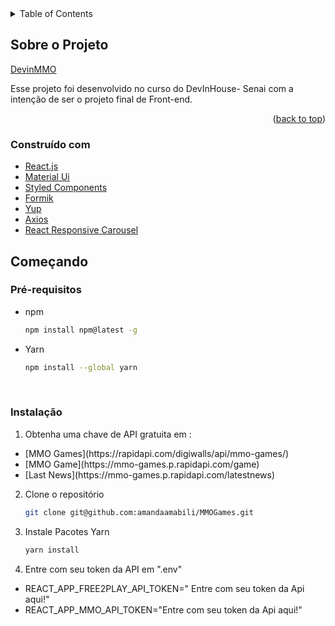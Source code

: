 




<!-- TABLE OF CONTENTS -->
<details>
  <summary>Table of Contents</summary>
  <ol>
    <li>
      <a href="#about-the-project">About The Project</a>
      <ul>
        <li><a href="#built-with">Built With</a></li>
      </ul>
    </li>
    <li>
      <a href="#getting-started">Getting Started</a>
      <ul>
        <li><a href="#prerequisites">Prerequisites</a></li>
        <li><a href="#installation">Installation</a></li>
      </ul>
    </li>
    <li><a href="#usage">Usage</a></li>
   
  </ol>
</details>



<!-- ABOUT THE PROJECT -->
## Sobre o Projeto
[DevinMMO](https://angry-shirley-c29d2b.netlify.app/)

 Esse projeto foi desenvolvido no curso do DevInHouse- Senai com a intenção de ser o projeto final de Front-end.

<p align="right">(<a href="#top">back to top</a>)</p>



### Construído com




* [React.js](https://reactjs.org/)
* [Material Ui](https://mui.com/pt/)
* [Styled Components](https://styled-components.com/)
* [Formik](https://formik.org/)
* [Yup](https://www.npmjs.com/package/yup)
* [Axios](https://www.npmjs.com/package/axios)
* [React Responsive Carousel](https://www.npmjs.com/package/react-responsive-carousel)





<!-- GETTING STARTED -->
## Começando


### Pré-requisitos


* npm
  ```sh
  npm install npm@latest -g
  ```
  
* Yarn
  ```sh
  npm install --global yarn
  ```
  <br/>

### Instalação

1. Obtenha uma chave de API gratuita em : 
<ul>
<li>[MMO Games](https://rapidapi.com/digiwalls/api/mmo-games/)</li>
  <li>[MMO Game](https://mmo-games.p.rapidapi.com/game)</li>
  <li>[Last News](https://mmo-games.p.rapidapi.com/latestnews)</li>

</ul>



2. Clone o repositório
   ```sh
   git clone git@github.com:amandaamabili/MMOGames.git
   ```
3. Instale Pacotes Yarn
   ```sh
   yarn install
   ```
4. Entre com  seu token da  API em ".env"

<ul>
<li> 
   REACT_APP_FREE2PLAY_API_TOKEN=" Entre com  seu token da Api aqui!"
   </li>
  <li> 
  REACT_APP_MMO_API_TOKEN="Entre com  seu token da Api aqui!"
   </li>
  

</ul>

  


